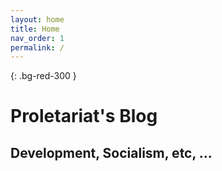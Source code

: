 ```yaml
---
layout: home
title: Home
nav_order: 1
permalink: /
---
```

{: .bg-red-300 }
# Proletariat's Blog
## Development, Socialism, etc, ...